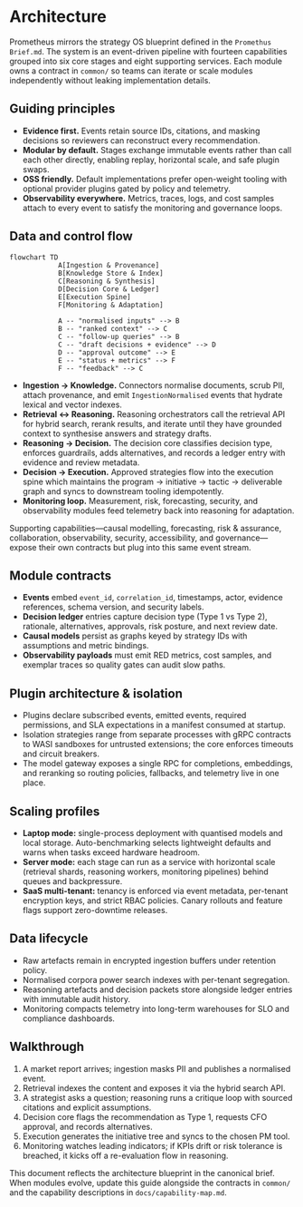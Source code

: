# Architecture

Prometheus mirrors the strategy OS blueprint defined in the `Promethus
Brief.md`. The system is an event-driven pipeline with fourteen capabilities
grouped into six core stages and eight supporting services. Each module owns a
contract in `common/` so teams can iterate or scale modules independently
without leaking implementation details.

## Guiding principles

- **Evidence first.** Events retain source IDs, citations, and masking
  decisions so reviewers can reconstruct every recommendation.
- **Modular by default.** Stages exchange immutable events rather than call
  each other directly, enabling replay, horizontal scale, and safe plugin
  swaps.
- **OSS friendly.** Default implementations prefer open-weight tooling with
  optional provider plugins gated by policy and telemetry.
- **Observability everywhere.** Metrics, traces, logs, and cost samples attach
  to every event to satisfy the monitoring and governance loops.

## Data and control flow

```mermaid
flowchart TD
            A[Ingestion & Provenance]
            B[Knowledge Store & Index]
            C[Reasoning & Synthesis]
            D[Decision Core & Ledger]
            E[Execution Spine]
            F[Monitoring & Adaptation]

            A -- "normalised inputs" --> B
            B -- "ranked context" --> C
            C -- "follow-up queries" --> B
            C -- "draft decisions + evidence" --> D
            D -- "approval outcome" --> E
            E -- "status + metrics" --> F
            F -- "feedback" --> C
```

- **Ingestion → Knowledge.** Connectors normalise documents, scrub PII, attach
  provenance, and emit `IngestionNormalised` events that hydrate lexical and
  vector indexes.
- **Retrieval ↔ Reasoning.** Reasoning orchestrators call the retrieval API for
  hybrid search, rerank results, and iterate until they have grounded context
  to synthesise answers and strategy drafts.
- **Reasoning → Decision.** The decision core classifies decision type, enforces
  guardrails, adds alternatives, and records a ledger entry with evidence and
  review metadata.
- **Decision → Execution.** Approved strategies flow into the execution spine
  which maintains the program → initiative → tactic → deliverable graph and
  syncs to downstream tooling idempotently.
- **Monitoring loop.** Measurement, risk, forecasting, security, and
  observability modules feed telemetry back into reasoning for adaptation.

Supporting capabilities—causal modelling, forecasting, risk & assurance,
collaboration, observability, security, accessibility, and governance—expose
their own contracts but plug into this same event stream.

## Module contracts

- **Events** embed `event_id`, `correlation_id`, timestamps, actor, evidence
  references, schema version, and security labels.
- **Decision ledger** entries capture decision type (Type 1 vs Type 2),
  rationale, alternatives, approvals, risk posture, and next review date.
- **Causal models** persist as graphs keyed by strategy IDs with assumptions and
  metric bindings.
- **Observability payloads** must emit RED metrics, cost samples, and exemplar
  traces so quality gates can audit slow paths.

## Plugin architecture & isolation

- Plugins declare subscribed events, emitted events, required permissions, and
  SLA expectations in a manifest consumed at startup.
- Isolation strategies range from separate processes with gRPC contracts to
  WASI sandboxes for untrusted extensions; the core enforces timeouts and
  circuit breakers.
- The model gateway exposes a single RPC for completions, embeddings, and
  reranking so routing policies, fallbacks, and telemetry live in one place.

## Scaling profiles

- **Laptop mode:** single-process deployment with quantised models and local
  storage. Auto-benchmarking selects lightweight defaults and warns when tasks
  exceed hardware headroom.
- **Server mode:** each stage can run as a service with horizontal scale
  (retrieval shards, reasoning workers, monitoring pipelines) behind queues and
  backpressure.
- **SaaS multi-tenant:** tenancy is enforced via event metadata, per-tenant
  encryption keys, and strict RBAC policies. Canary rollouts and feature flags
  support zero-downtime releases.

## Data lifecycle

- Raw artefacts remain in encrypted ingestion buffers under retention policy.
- Normalised corpora power search indexes with per-tenant segregation.
- Reasoning artefacts and decision packets store alongside ledger entries with
  immutable audit history.
- Monitoring compacts telemetry into long-term warehouses for SLO and compliance
  dashboards.

## Walkthrough

1. A market report arrives; ingestion masks PII and publishes a normalised
   event.
2. Retrieval indexes the content and exposes it via the hybrid search API.
3. A strategist asks a question; reasoning runs a critique loop with sourced
   citations and explicit assumptions.
4. Decision core flags the recommendation as Type 1, requests CFO approval, and
   records alternatives.
5. Execution generates the initiative tree and syncs to the chosen PM tool.
6. Monitoring watches leading indicators; if KPIs drift or risk tolerance is
   breached, it kicks off a re-evaluation flow in reasoning.

This document reflects the architecture blueprint in the canonical brief. When
modules evolve, update this guide alongside the contracts in `common/` and the
capability descriptions in `docs/capability-map.md`.
